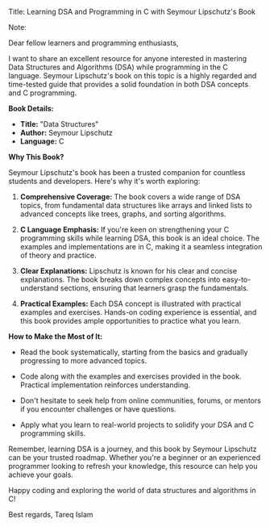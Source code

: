 Title: Learning DSA and Programming in C with Seymour Lipschutz's Book

Note:

Dear fellow learners and programming enthusiasts,

I want to share an excellent resource for anyone interested in mastering Data Structures and Algorithms (DSA) while programming in the C language. Seymour Lipschutz's book on this topic is a highly regarded and time-tested guide that provides a solid foundation in both DSA concepts and C programming.

**Book Details:**

- **Title:** "Data Structures"
- **Author:** Seymour Lipschutz
- **Language:** C

**Why This Book?**

Seymour Lipschutz's book has been a trusted companion for countless students and developers. Here's why it's worth exploring:

1. **Comprehensive Coverage:** The book covers a wide range of DSA topics, from fundamental data structures like arrays and linked lists to advanced concepts like trees, graphs, and sorting algorithms.

2. **C Language Emphasis:** If you're keen on strengthening your C programming skills while learning DSA, this book is an ideal choice. The examples and implementations are in C, making it a seamless integration of theory and practice.

3. **Clear Explanations:** Lipschutz is known for his clear and concise explanations. The book breaks down complex concepts into easy-to-understand sections, ensuring that learners grasp the fundamentals.

4. **Practical Examples:** Each DSA concept is illustrated with practical examples and exercises. Hands-on coding experience is essential, and this book provides ample opportunities to practice what you learn.

**How to Make the Most of It:**

- Read the book systematically, starting from the basics and gradually progressing to more advanced topics.

- Code along with the examples and exercises provided in the book. Practical implementation reinforces understanding.

- Don't hesitate to seek help from online communities, forums, or mentors if you encounter challenges or have questions.

- Apply what you learn to real-world projects to solidify your DSA and C programming skills.

Remember, learning DSA is a journey, and this book by Seymour Lipschutz can be your trusted roadmap. Whether you're a beginner or an experienced programmer looking to refresh your knowledge, this resource can help you achieve your goals.

Happy coding and exploring the world of data structures and algorithms in C!

Best regards,
Tareq Islam
